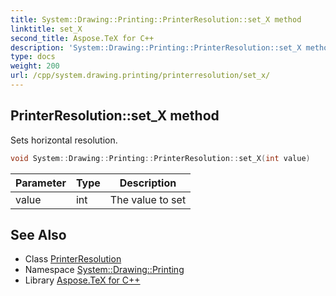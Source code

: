 ```yaml
---
title: System::Drawing::Printing::PrinterResolution::set_X method
linktitle: set_X
second_title: Aspose.TeX for C++
description: 'System::Drawing::Printing::PrinterResolution::set_X method. Sets horizontal resolution in C++.'
type: docs
weight: 200
url: /cpp/system.drawing.printing/printerresolution/set_x/
---
```

## PrinterResolution::set_X method


Sets horizontal resolution.

```cpp
void System::Drawing::Printing::PrinterResolution::set_X(int value)
```


| Parameter | Type | Description |
| --- | --- | --- |
| value | int | The value to set |

## See Also

* Class [PrinterResolution](../)
* Namespace [System::Drawing::Printing](../../)
* Library [Aspose.TeX for C++](../../../)
